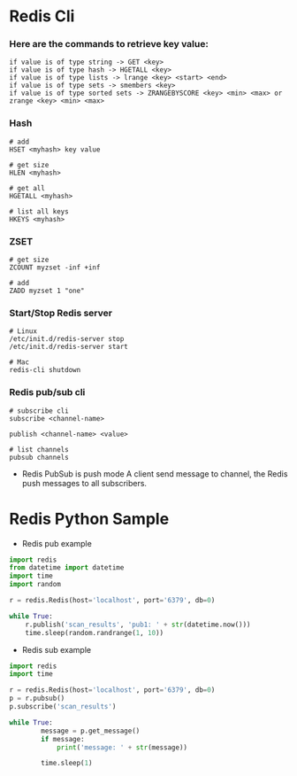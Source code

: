# Redis Cli
### Here are the commands to retrieve key value:

```
if value is of type string -> GET <key>
if value is of type hash -> HGETALL <key>
if value is of type lists -> lrange <key> <start> <end>
if value is of type sets -> smembers <key>
if value is of type sorted sets -> ZRANGEBYSCORE <key> <min> <max> or zrange <key> <min> <max>
```

### Hash

```
# add
HSET <myhash> key value

# get size
HLEN <myhash>

# get all
HGETALL <myhash>

# list all keys
HKEYS <myhash>
```

### ZSET

```
# get size
ZCOUNT myzset -inf +inf

# add
ZADD myzset 1 "one"

```

### Start/Stop Redis server

```
# Linux
/etc/init.d/redis-server stop
/etc/init.d/redis-server start

# Mac
redis-cli shutdown
```


### Redis pub/sub cli
```
# subscribe cli
subscribe <channel-name> 

publish <channel-name> <value>

# list channels
pubsub channels

```
- Redis PubSub is push mode
A client send message to channel, the Redis push messages to all subscribers.

# Redis Python Sample
- Redis pub example
```python
import redis
from datetime import datetime
import time
import random

r = redis.Redis(host='localhost', port='6379', db=0)

while True:
    r.publish('scan_results', 'pub1: ' + str(datetime.now()))
    time.sleep(random.randrange(1, 10))
```
- Redis sub example
```python
import redis
import time

r = redis.Redis(host='localhost', port='6379', db=0)
p = r.pubsub()
p.subscribe('scan_results')

while True:
        message = p.get_message()
        if message:
            print('message: ' + str(message))

        time.sleep(1)
```

